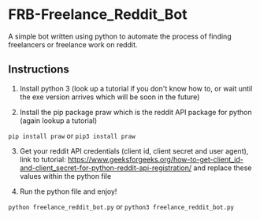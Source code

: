# FRB-Freelance_Reddit_Bot

A simple bot written using python to automate the process of finding freelancers or freelance work on reddit. 

## Instructions 

1. Install python 3 (look up a tutorial if you don't know how to, or wait until the exe version arrives which will be soon in the future)

2. Install the pip package praw which is the reddit API package for python (again lookup a tutorial)

`pip install praw` or `pip3 install praw`

3. Get your reddit API credentials (client id, client secret and user agent), link to tutorial: https://www.geeksforgeeks.org/how-to-get-client_id-and-client_secret-for-python-reddit-api-registration/ and replace these values within the python file

4. Run the python file and enjoy!

`python freelance_reddit_bot.py` or `python3 freelance_reddit_bot.py`
